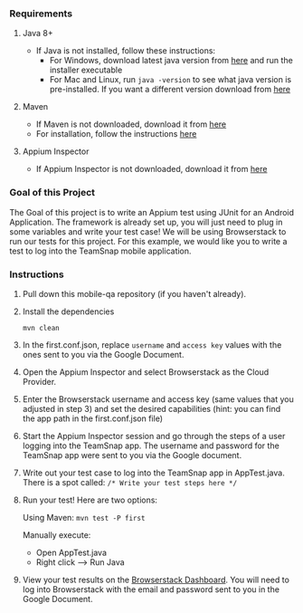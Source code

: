 ### Requirements

1. Java 8+

    - If Java is not installed, follow these instructions:
        - For Windows, download latest java version from [here](https://java.com/en/download/) and run the installer executable
        - For Mac and Linux, run `java -version` to see what java version is pre-installed. If you want a different version download from [here](https://java.com/en/download/)

2. Maven
   - If Maven is not downloaded, download it from [here](https://maven.apache.org/download.cgi)
   - For installation, follow the instructions [here](https://maven.apache.org/install.html)

3. Appium Inspector
    - If Appium Inspector is not downloaded, download it from [here](https://github.com/appium/appium-inspector/releases)


### Goal of this Project

The Goal of this project is to write an Appium test using JUnit for an Android Application. The framework is already set up, you will just need to plug in some variables and write your test case! We will be using Browserstack to run our tests for this project. For this example, we would like you to write a test to log into the TeamSnap mobile application.

### Instructions

1. Pull down this mobile-qa repository (if you haven't already).

2. Install the dependencies

    ```
    mvn clean
    ```

3. In the first.conf.json, replace ```username``` and ```access key``` values with the ones sent to you via the Google Document.

4. Open the Appium Inspector and select Browserstack as the Cloud Provider.

5. Enter the Browserstack username and access key (same values that you adjusted in step 3) and set the desired capabilities (hint: you can find the app path in the first.conf.json file)

6. Start the Appium Inspector session and go through the steps of a user logging into the TeamSnap app. The username and password for the TeamSnap app were sent to you via the Google document.

7. Write out your test case to log into the TeamSnap app in AppTest.java. There is a spot called:   ```/* Write your test steps here */```

8. Run your test! Here are two options:

    Using Maven: ```mvn test -P first```

    Manually execute:
    - Open AppTest.java
    - Right click --> Run Java

9. View your test results on the [Browserstack Dashboard](https://app-automate.browserstack.com/dashboard). You will need to log into Browserstack with the email and password sent to you in the Google Document.

